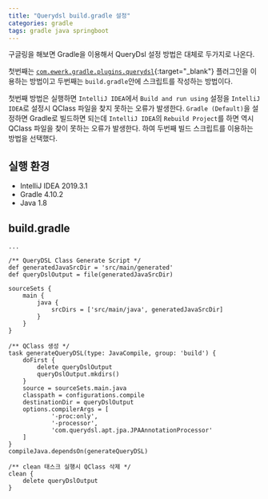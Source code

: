 ```yaml
---
title: "Querydsl build.gradle 설정"
categories: gradle
tags: gradle java springboot
---
```


구글링을 해보면 Gradle을 이용해서 QueryDsl 설정 방법은 대체로 두가지로 나온다.

첫번째는 [`com.ewerk.gradle.plugins.querydsl`](https://plugins.gradle.org/plugin/com.ewerk.gradle.plugins.querydsl){:target="_blank"} 플러그인을 이용하는 방법이고 두번째는 `build.gradle`안에 스크립트를 작성하는 방법이다.

첫번째 방법은 실행하면 `IntelliJ IDEA`에서 `Build and run using` 설정을 `IntelliJ IDEA`로 설정시 QClass 파일을 찾지 못하는 오류가 발생한다.
`Gradle (Default)`을 설정하면 Gradle로 빌드하면 되는데 `IntelliJ IDEA`의 `Rebuild Project`를 하면 역시 QClass 파일을 찾이 못하는 오류가 발생한다.
하여 두번째 빌드 스크립트를 이용하는 방법을 선택했다.

## 실행 환경
- IntelliJ IDEA 2019.3.1
- Gradle 4.10.2
- Java 1.8

## build.gradle
```
...

/** QueryDSL Class Generate Script */
def generatedJavaSrcDir = 'src/main/generated'
def queryDslOutput = file(generatedJavaSrcDir)

sourceSets {
    main {
        java {
            srcDirs = ['src/main/java', generatedJavaSrcDir]
        }
    }
}

/** QClass 생성 */
task generateQueryDSL(type: JavaCompile, group: 'build') {
    doFirst {
        delete queryDslOutput
        queryDslOutput.mkdirs()
    }
    source = sourceSets.main.java
    classpath = configurations.compile
    destinationDir = queryDslOutput
    options.compilerArgs = [
            '-proc:only',
            '-processor',
            'com.querydsl.apt.jpa.JPAAnnotationProcessor'
    ]
}
compileJava.dependsOn(generateQueryDSL)

/** clean 태스크 실행시 QClass 삭제 */
clean {
    delete queryDslOutput
}
```
